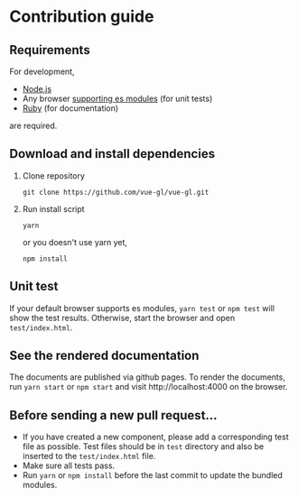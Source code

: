 # Contribution guide
## Requirements
For development,
* [Node.js](https://nodejs.org/)
* Any browser [supporting es modules](http://caniuse.com/#feat=es6-module) (for unit tests)
* [Ruby](https://www.ruby-lang.org/) (for documentation)

are required.
## Download and install dependencies
1. Clone repository
    ```
    git clone https://github.com/vue-gl/vue-gl.git
    ```
1. Run install script
    ```
    yarn
    ```
    or you doesn't use yarn yet,
    ```
    npm install
    ```
## Unit test
If your default browser supports es modules, `yarn test` or `npm test` will show the test results.
Otherwise, start the browser and open `test/index.html`.
## See the rendered documentation
The documents are published via github pages. To render the documents, run `yarn start` or `npm start` and visit http://localhost:4000 on the browser.
## Before sending a new pull request...
* If you have created a new component, please add a corresponding test file as possible. Test files should be in `test` directory and also be inserted to the `test/index.html` file.
* Make sure all tests pass.
* Run `yarn` or `npm install` before the last commit to update the bundled modules.
